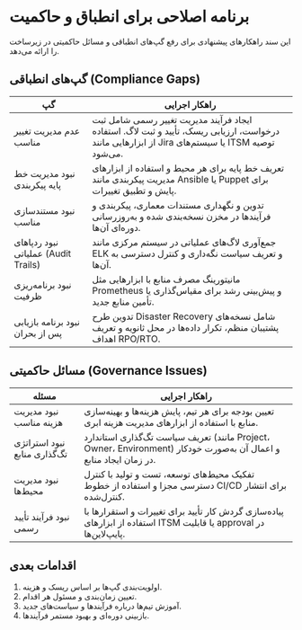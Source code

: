# برنامه اصلاحی برای انطباق و حاکمیت

این سند راهکارهای پیشنهادی برای رفع گپ‌های انطباقی و مسائل حاکمیتی در زیرساخت را ارائه می‌دهد.

## گپ‌های انطباقی (Compliance Gaps)
| گپ | راهکار اجرایی |
| --- | --- |
| عدم مدیریت تغییر مناسب | ایجاد فرآیند مدیریت تغییر رسمی شامل ثبت درخواست، ارزیابی ریسک، تأیید و ثبت لاگ. استفاده از ابزارهایی مانند Jira یا سیستم‌های ITSM توصیه می‌شود. |
| نبود مدیریت خط پایه پیکربندی | تعریف خط پایه برای هر محیط و استفاده از ابزارهای مدیریت پیکربندی مانند Ansible یا Puppet برای پایش و تطبیق تغییرات. |
| نبود مستندسازی مناسب | تدوین و نگهداری مستندات معماری، پیکربندی و فرآیندها در مخزن نسخه‌بندی شده و به‌روزرسانی دوره‌ای آن‌ها. |
| نبود ردپاهای عملیاتی (Audit Trails) | جمع‌آوری لاگ‌های عملیاتی در سیستم مرکزی مانند ELK و تعریف سیاست نگه‌داری و کنترل دسترسی به آن‌ها. |
| نبود برنامه‌ریزی ظرفیت | مانیتورینگ مصرف منابع با ابزارهایی مثل Prometheus و پیش‌بینی رشد برای مقیاس‌گذاری یا تأمین منابع جدید. |
| نبود برنامه بازیابی پس از بحران | تدوین طرح Disaster Recovery شامل نسخه‌های پشتیبان منظم، تکرار داده‌ها در محل ثانویه و تعریف اهداف RPO/RTO. |

## مسائل حاکمیتی (Governance Issues)
| مسئله | راهکار اجرایی |
| --- | --- |
| نبود مدیریت هزینه مناسب | تعیین بودجه برای هر تیم، پایش هزینه‌ها و بهینه‌سازی منابع با استفاده از ابزارهای مدیریت هزینه ابری. |
| نبود استراتژی تگ‌گذاری منابع | تعریف سیاست تگ‌گذاری استاندارد (مانند Project، Owner، Environment) و اعمال آن به‌صورت خودکار در زمان ایجاد منابع. |
| نبود مدیریت محیط‌ها | تفکیک محیط‌های توسعه، تست و تولید با کنترل دسترسی مجزا و استفاده از خطوط CI/CD برای انتشار کنترل‌شده. |
| نبود فرآیند تأیید رسمی | پیاده‌سازی گردش کار تأیید برای تغییرات و استقرارها با استفاده از ابزارهای ITSM یا قابلیت approval در پایپ‌لاین‌ها. |

## اقدامات بعدی
1. اولویت‌بندی گپ‌ها بر اساس ریسک و هزینه.
2. تعیین زمان‌بندی و مسئول هر اقدام.
3. آموزش تیم‌ها درباره فرآیندها و سیاست‌های جدید.
4. بازبینی دوره‌ای و بهبود مستمر فرآیندها.

